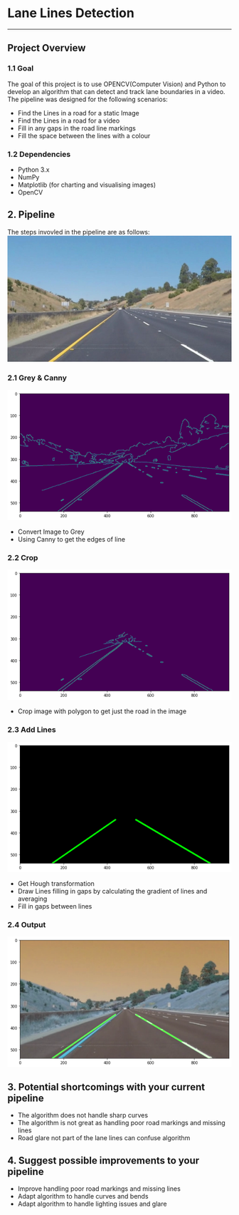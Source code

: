 # Lane Lines Detection

[//]: # (Image References)
[image1]: ./img/whiteCarLaneSwitch.jpg "Start"
[image2]: ./img/canny.png "Canny"
[image3]: ./img/segment.png "Segment"
[image4]: ./img/lines.png "Draw Lines"
[image5]: ./img/output.png "Grayscale"
---

## Project Overview

### 1.1 Goal
The goal of this project is to use OPENCV(Computer Vision) and Python to develop an algorithm that can detect and track lane boundaries in a video. The pipeline was designed for the following scenarios:

* Find the Lines in a road for a static Image
* Find the Lines in a road for a video
* Fill in any gaps in the road line markings
* Fill the space between the lines with a colour

### 1.2 Dependencies

* Python 3.x
* NumPy
* Matplotlib (for charting and visualising images)
* OpenCV 



## 2. Pipeline
The  steps invovled in the pipeline are as follows:
![alt text][image1]

### 2.1 Grey & Canny
![alt text][image2]
* Convert Image to Grey
* Using Canny to get the edges of line

### 2.2 Crop
![alt text][image3]
* Crop image with polygon to get just the road in the image

### 2.3 Add Lines
![alt text][image4]
* Get Hough transformation
* Draw Lines filling in gaps by calculating the gradient of lines and averaging
* Fill in gaps between lines

### 2.4 Output
![alt text][image5]




## 3. Potential shortcomings with your current pipeline
* The algorithm does not handle sharp curves
* The algorithm is not great as handling poor road markings and missing lines
* Road glare not part of the lane lines can confuse algorithm


## 4. Suggest possible improvements to your pipeline
* Improve handling poor road markings and missing lines
* Adapt algorithm to handle curves and bends
* Adapt algorithm to handle lighting issues and glare


